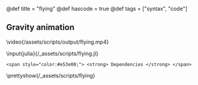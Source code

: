 @def title = "flying"
@def hascode = true
@def tags = ["syntax", "code"]

## Gravity animation

\video{/assets/scripts/output/flying.mp4}

\input{julia}{/_assets/scripts/flying.jl}
~~~
<span style="color:#e53e00;"> <strong> Dependencies </strong> </span>
~~~
\prettyshow{/_assets/scripts/flying}
